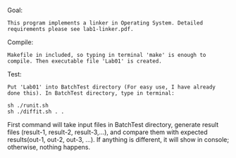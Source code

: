 Goal:
    
    This program implements a linker in Operating System. Detailed requirements please see lab1-linker.pdf.

Compile:

    Makefile in included, so typing in terminal 'make' is enough to compile. Then executable file 'Lab01' is created.
    
Test: 

    Put 'Lab01' into BatchTest directory (For easy use, I have already done this). In BatchTest directory, type in terminal:

    sh ./runit.sh
    sh ./diffit.sh . .

First command will take input files in BatchTest directory, generate result files (result-1, result-2, result-3,...), and compare them with expected results(out-1, out-2, out-3, ...). If anything is different, it will show in console; otherwise, nothing happens.

    

